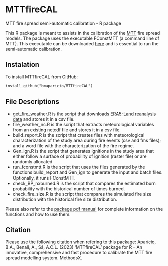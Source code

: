 # MTTfireCAL
MTT fire spread semi-automatic calibration - R package

This R package is meant to assists in the calibration of the [MTT](https://cdnsciencepub.com/doi/abs/10.1139/x02-068) fire spread models. The package uses the executable FConstMTT (a command line of MTT). This executable can be downloaded [here](https://www.alturassolutions.com/FB/FB_API.htm) and is essential to run the semi-automatic calibration.

## Instalation
To install MTTfireCAL from GitHub:
```
install_github("bmaparicio/MTTfireCAL")
```

## File Descriptions
- get_fire_weather.R is the script that downloads [ERA5-Land reanalysis data](https://www.ecmwf.int/en/era5-land) and stores it in a csv file.
- fire_weather_nc.R is the script that extracts meteorological variables from an existing netcdf file and stores it in a csv file.
- build_report.R is the script that creates files with meteorological characterization of the study area during fire events (csv and fms files); and a word file with the characterization of the fire regime.
- Gen_ign.R is the script that generates ignitions in the study area that either follow a surface of probability of ignition (raster file) or are randomly allocated
- run_fconstmtt.R is the script that uses the files generated by the functions build_report and Gen_ign to generate the input and batch files. Optionally, it runs FConstMTT. 
- check_BP_nxburned.R is the script that compares the estimated burn probability with the historical number of times burned.
- check_fire_size.R is the script that compares the simulated fire size distribution with the historical fire size distribution.

Please also refer to the [package pdf manual]() for complete information on the functions and how to use them. 

## Citation
Please use the following citation when refering to this package:
Aparício, B.A., Benali, A., Sá, A.C.L. (2023) ‘MTTfireCAL’ package for R – An innovative, comprehensive and fast procedure to calibrate the MTT fire spread modelling system. MethodsX.
